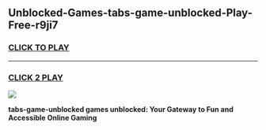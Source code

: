 
## Unblocked-Games-tabs-game-unblocked-Play-Free-r9ji7
<h3>
<a href="https://premium76.site?title=tabs-game-unblocked&ref=15A">CLICK TO PLAY</a></h3>
<hr>

<h3>
<a href="https://premium76.site?title=tabs-game-unblocked&ref=15A">CLICK 2 PLAY</a>
  
</h3>

<a href="https://premium76.site?title=tabs-game-unblocked&ref=15A"><img src="https://clearcache.store/games.png"></a>


**tabs-game-unblocked games unblocked: Your Gateway to Fun and Accessible Online Gaming**
